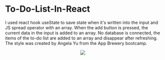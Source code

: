 # To-Do-List-In-React
I used react hook useState to save state when it's written into the input and JS spread operator with an array. When the add button is pressed, the current data in the input is
added to an array.
No database is connected, the items of the to-do list are added to an array and disappear after refreshing. 
The style was created by Angela Yu from the App Brewery bootcamp. 

<p align="center">
  <img src="https://drive.google.com/file/d/1btNqiR-nux4qLjy26sRtuyvbeTUeD-uz/view?usp=sharing">
  
</p>

